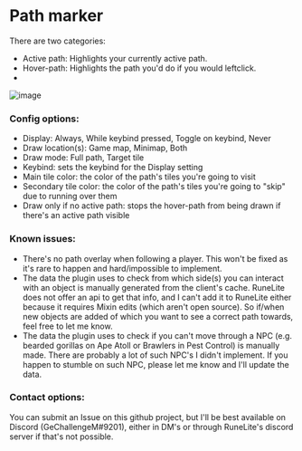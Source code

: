 # Path marker
There are two categories:
- Active path: Highlights your currently active path.
- Hover-path: Highlights the path you'd do if you would leftclick.  
- 
![image](https://user-images.githubusercontent.com/52377234/183302759-365a8b06-7340-4c2b-8a9d-cf776cc1b7bf.png)  
### Config options:
- Display: Always, While keybind pressed, Toggle on keybind, Never
- Draw location(s): Game map, Minimap, Both
- Draw mode: Full path, Target tile
- Keybind: sets the keybind for the Display setting
- Main tile color: the color of the path's tiles you're going to visit
- Secondary tile color: the color of the path's tiles you're going to "skip" due to running over them
- Draw only if no active path: stops the hover-path from being drawn if there's an active path visible
### Known issues:
- There's no path overlay when following a player. This won't be fixed as it's rare to happen and hard/impossible to implement.
- The data the plugin uses to check from which side(s) you can interact with an object is manually generated from the client's cache. RuneLite does not offer an api to get that info, and I can't add it to RuneLite either because it requires Mixin edits (which aren't open source). So if/when new objects are added of which you want to see a correct path towards, feel free to let me know.
- The data the plugin uses to check if you can't move through a NPC (e.g. bearded gorillas on Ape Atoll or Brawlers in Pest Control) is manually made. There are probably a lot of such NPC's I didn't implement. If you happen to stumble on such NPC, please let me know and I'll update the data.
### Contact options:
You can submit an Issue on this github project, but I'll be best available on Discord (GeChallengeM#9201), either in DM's or through RuneLite's discord server if that's not possible.
